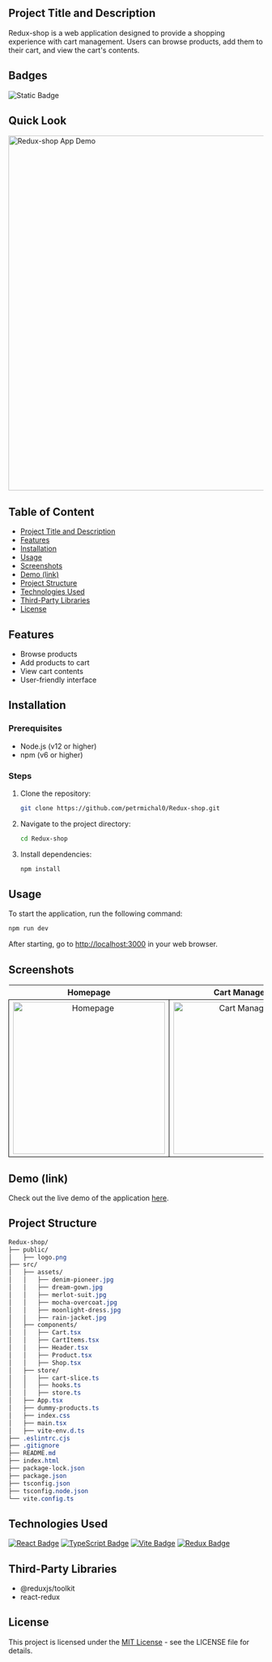 ## Project Title and Description
Redux-shop is a web application designed to provide a shopping experience with cart management. Users can browse products, add them to their cart, and view the cart's contents.

## Badges
![Static Badge](https://img.shields.io/badge/status-online-brightgreen)

## Quick Look
<img src="https://github.com/user-attachments/assets/013e2a9a-fec9-4912-ac7a-40f4dc8e5ee1" width="700" alt="Redux-shop App Demo">

## Table of Content
- [Project Title and Description](#project-title-and-description)
- [Features](#features)
- [Installation](#installation)
- [Usage](#usage)
- [Screenshots](#screenshots)
- [Demo (link)](#demo-link)
- [Project Structure](#project-structure)
- [Technologies Used](#technologies-used)
- [Third-Party Libraries](#third-party-libraries)
- [License](#license)

## Features
- Browse products
- Add products to cart
- View cart contents
- User-friendly interface

## Installation

### Prerequisites
- Node.js (v12 or higher)
- npm (v6 or higher)

### Steps

1. Clone the repository:
    ```bash
    git clone https://github.com/petrmichal0/Redux-shop.git
    ```

2. Navigate to the project directory:
    ```bash
    cd Redux-shop
    ```

3. Install dependencies:
    ```bash
    npm install
    ```

## Usage
To start the application, run the following command:
```bash
npm run dev
```

After starting, go to [http://localhost:3000](http://localhost:3000) in your web browser.

## Screenshots

<table>
  <tr>
    <th>Homepage</th>
    <th>Cart Management</th>
  </tr>
  <tr>
    <td style="border: 1px solid black; width: 310px; height: 310px; text-align: center;">
  <a href="https://github.com/user-attachments/assets/aed0fe02-e943-48c4-a911-d609c80f6be0" target="_blank" rel="noopener noreferrer">
    <img src="https://github.com/user-attachments/assets/aed0fe02-e943-48c4-a911-d609c80f6be0" width="300" height="300" alt="Homepage">
  </a>
</td>
<td style="border: 1px solid black; width: 310px; height: 310px; text-align: center;">
  <a href="https://github.com/user-attachments/assets/7c71d73b-09a1-4238-b013-7f08a6115d49" target="_blank" rel="noopener noreferrer">
    <img src="https://github.com/user-attachments/assets/7c71d73b-09a1-4238-b013-7f08a6115d49" width="300" height="300" alt="Cart Management">
  </a>
</td>
  </tr>
</table>

## Demo (link)

Check out the live demo of the application [here](https://redux-shop-react-type.netlify.app/).

## Project Structure

```css
Redux-shop/
├── public/
│   ├── logo.png
├── src/
│   ├── assets/
│   │   ├── denim-pioneer.jpg
│   │   ├── dream-gown.jpg
│   │   ├── merlot-suit.jpg
│   │   ├── mocha-overcoat.jpg
│   │   ├── moonlight-dress.jpg
│   │   ├── rain-jacket.jpg
│   ├── components/
│   │   ├── Cart.tsx
│   │   ├── CartItems.tsx
│   │   ├── Header.tsx
│   │   ├── Product.tsx
│   │   ├── Shop.tsx
│   ├── store/
│   │   ├── cart-slice.ts
│   │   ├── hooks.ts
│   │   ├── store.ts
│   ├── App.tsx
│   ├── dummy-products.ts
│   ├── index.css
│   ├── main.tsx
│   ├── vite-env.d.ts
├── .eslintrc.cjs
├── .gitignore
├── README.md
├── index.html
├── package-lock.json
├── package.json
├── tsconfig.json
├── tsconfig.node.json
└── vite.config.ts
```

## Technologies Used

[![React Badge](https://img.shields.io/badge/-React-61DBFB?style=for-the-badge&labelColor=black&logo=react&logoColor=61DBFB)](#)
[![TypeScript Badge](https://img.shields.io/badge/-TypeScript-007ACC?style=for-the-badge&labelColor=black&logo=typescript&logoColor=007ACC)](#)
[![Vite Badge](https://img.shields.io/badge/-Vite-646CFF?style=for-the-badge&labelColor=black&logo=vite&logoColor=646CFF)](#)
[![Redux Badge](https://img.shields.io/badge/-Redux-764ABC?style=for-the-badge&labelColor=black&logo=redux&logoColor=764ABC)](#)

## Third-Party Libraries

* @reduxjs/toolkit
* react-redux

## License

This project is licensed under the [MIT License](https://opensource.org/licenses/MIT) - see the LICENSE file for details.
